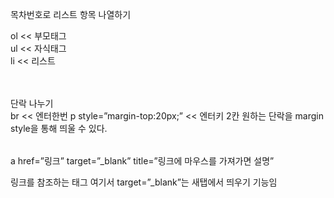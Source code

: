 목차번호로 리스트 항목 나열하기 <br>
<table>
ol << 부모태그 <br> 
ul << 자식태그 <br>
li  << 리스트
<table>
<table>
단락 나누기 <br> 
br << 엔터한번 
p style=”margin-top:20px;” << 엔터키 2칸 원하는 단락을 margin style을 통해 띄울 수 있다.
</table>
<p>a href=”링크” target=”_blank” title=”링크에 마우스를 가져가면 설명”</p>
링크를 참조하는 태그 여기서 target=”_blank”는 새탭에서 띄우기 기능임


